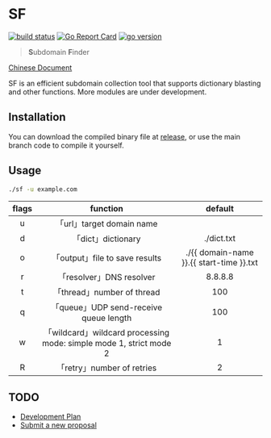 # SF

[![build status](https://img.shields.io/github/workflow/status/0x2E/sf/build)](https://github.com/0x2E/sf/actions/new)
[![Go Report Card](https://goreportcard.com/badge/github.com/0x2E/sf)](https://goreportcard.com/report/github.com/0x2E/sf)
[![go version](https://img.shields.io/github/go-mod/go-version/0x2E/sf)](https://github.com/0x2E/sf/blob/main/go.mod)

> **S**ubdomain **F**inder

[Chinese Document](https://github.com/0x2E/sf/blob/main/README.md)

SF is an efficient subdomain collection tool that supports dictionary blasting and other functions. More modules are under development.

## Installation

You can download the compiled binary file at [release](https://github.com/0x2E/sf/releases), or use the main branch code to compile it yourself.

## Usage

```bash
./sf -u example.com
```

|flags|function|default|
|:-:|:-:|:-:|
|u|「url」target domain name||
|d|「dict」dictionary|./dict.txt|
|o|「output」file to save results|./{{ domain-name }}.{{ start-time }}.txt|
|r|「resolver」DNS resolver|8.8.8.8|
|t|「thread」number of thread|100|
|q|「queue」UDP send-receive queue length|100|
|w|「wildcard」wildcard processing mode: simple mode 1, strict mode 2|1|
|R|「retry」number of retries|2|

## TODO

- [Development Plan](https://github.com/0x2E/sf/labels/todo)
- [Submit a new proposal](https://github.com/0x2E/sf/issues/new)

